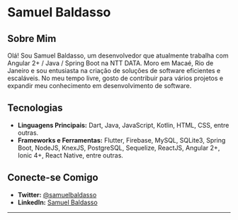 # Samuel Baldasso

## Sobre Mim
Olá! Sou Samuel Baldasso, um desenvolvedor que atualmente trabalha com Angular 2+ / Java / Spring Boot na NTT DATA. Moro em Macaé, Rio de Janeiro e sou entusiasta na criação de soluções de software eficientes e escaláveis. No meu tempo livre, gosto de contribuir para vários projetos e expandir meu conhecimento em desenvolvimento de software.

## Tecnologias
- **Linguagens Principais:** Dart, Java, JavaScript, Kotlin, HTML, CSS, entre outras.
- **Frameworks e Ferramentas:** Flutter, Firebase, MySQL, SQLite3, Spring Boot, NodeJS, KnexJS, PostgreSQL, Sequelize, ReactJS, Angular 2+, Ionic 4+, React Native, entre outras.

## Conecte-se Comigo
- **Twitter:** [@samuelbaldasso](https://twitter.com/samuelbaldasso)
- **LinkedIn:** [Samuel Baldasso](https://www.linkedin.com/in/samuel-baldasso-91903b141/)

---
